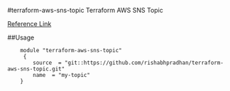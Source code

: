 #terraform-aws-sns-topic
Terraform AWS SNS Topic

[Reference Link ](https://registry.terraform.io/providers/hashicorp/aws/latest/docs/resources/sns_topic)

##Usage
```
    module "terraform-aws-sns-topic"
     {
        source  = "git::https://github.com/rishabhpradhan/terraform-aws-sns-topic.git"
        name  = "my-topic"
    }
 ```
